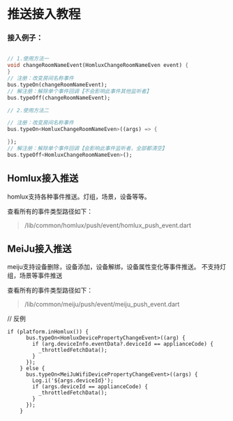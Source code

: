 # 推送接入教程

### 接入例子：
```dart

// 1.使用方法一
void changeRoomNameEvent(HomluxChangeRoomNameEven event) {
}
// 注册：改变房间名称事件
bus.typeOn(changeRoomNameEvent);
// 解注册：解除单个事件回调【不会影响此事件其他监听者】
bus.typeOff(changeRoomNameEvent);

// 2.使用方法二

// 注册：改变房间名称事件
bus.typeOn<HomluxChangeRoomNameEven>((args) => {

});
// 解注册：解除单个事件回调【会影响此事件监听者，全部都清空】
bus.typeOff<HomluxChangeRoomNameEven>();
```

## Homlux接入推送

homlux支持各种事件推送。灯组，场景，设备等等。

查看所有的事件类型路径如下：
> /lib/common/homlux/push/event/homlux_push_event.dart

## MeiJu接入推送

meiju支持设备删除，设备添加，设备解绑，设备属性变化等事件推送。
不支持灯组，场景等事件推送

查看所有的事件类型路径如下：
> /lib/common/meiju/push/event/meiju_push_event.dart


// 反例
```
if (platform.inHomlux()) {
      bus.typeOn<HomluxDevicePropertyChangeEvent>((arg) {
        if (arg.deviceInfo.eventData?.deviceId == applianceCode) {
          _throttledFetchData();
        }
      });
    } else {
      bus.typeOn<MeiJuWifiDevicePropertyChangeEvent>((args) {
        Log.i('${args.deviceId}');
        if (args.deviceId == applianceCode) {
          _throttledFetchData();
        }
      });
    }
```